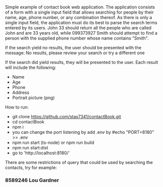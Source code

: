 Simple example of contact book web application. The application consists of a form with a single input field that allows searching for people by their name, age, phone number, or any combination thereof. As there is only a single input field, the application must do its best to parse the search terms entered by its users. John 33 should return all the people who are called John and are 33 years old, while 099373927 Smith should attempt to find a person with the supplied phone number whose name contains "Smith".

If the search yield no results, the user should be presented with the message: No results, please review your search or try a different one

If the search did yield results, they will be presented to the user. Each result will include the following:

* Name
* Age
* Phone
* Address
* Portrait picture (png) 

How to run:

* git clone https://github.com/stas7341/contactBook.git
* cd contactBook
* npm i
* you can change the port listening by add .env by #echo "PORT=8180" >> .env
* npm run start (ts-node) or npm run build
* npm run start:dist
* go to 'http://localhost:8180/'


There are some restrictions of query that could be used by searching the contacts, try for example:

### 8589246 Lou Gardner

